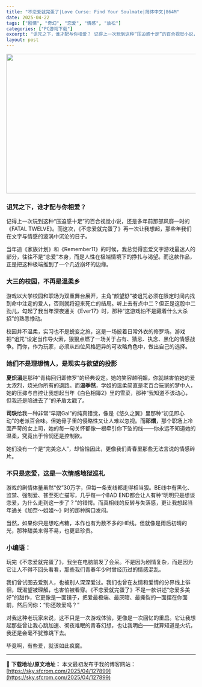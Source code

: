 ```yaml
---
title: "不恋爱就完蛋了|Love Curse: Find Your Soulmate|简体中文|864M"
date: 2025-04-22
tags: ["剧情", "奇幻", "恋爱", "情感", "放松"]
categories: ["PC游戏下载"]
excerpt: "诅咒之下，谁才配与你相爱？ 记得上一次玩到这种“压迫感十足”的百合视觉小说，还是多年前那部风靡一时的《FATAL TWELVE》。而这次，《不恋爱就完蛋了》再一次让我想起，那些年我们在文字与情感的漩涡中沉沦的日子。 当年追《家族计划》和《Remember11》的时候，我总觉得恋爱文字游戏最迷人的部分&hellip;"
layout: post
---
```


<img class="aligncenter size-full wp-image-127900" src="https://sky.sfcrom.com/wp-content/uploads/2025/04/2025042213544820.webp" alt="" width="660" height="370" />
<h3 class="" data-start="88" data-end="118">诅咒之下，谁才配与你相爱？</h3>
<p class="" data-start="120" data-end="213">记得上一次玩到这种“压迫感十足”的百合视觉小说，还是多年前那部风靡一时的《FATAL TWELVE》。而这次，《不恋爱就完蛋了》再一次让我想起，那些年我们在文字与情感的漩涡中沉沦的日子。</p>
<p class="" data-start="215" data-end="312">当年追《家族计划》和《Remember11》的时候，我总觉得恋爱文字游戏最迷人的部分，往往不是“恋爱”本身，而是人性在极端情境下的挣扎与渴望。而这款作品，正是把这种极端推到了一个几近崩坏的边缘。</p>

<h3 class="" data-start="314" data-end="330">大三的校园，不再是温柔乡</h3>
<p class="" data-start="332" data-end="451">游戏以大学校园和职场为双重舞台展开，主角“颜望舒”被诅咒必须在限定时间内找到命中注定的爱人，否则就将迎来死亡的结局。听上去有点中二？但正是这股中二劲儿，勾起了我当年深夜通关《Ever17》时，那种“这游戏怕不是藏着什么大杀招”的熟悉悸动。</p>
<p class="" data-start="453" data-end="559">校园并不温柔，实习也不是蜕变之旅，这是一场披着日常外衣的修罗场。游戏把“诅咒”设定当作导火索，狠狠点燃了一场关于占有、猜忌、执念、黑化的情感战争。而你，作为玩家，必须从四位风格迥异的可攻略角色中，做出自己的选择。</p>

<h3 class="" data-start="561" data-end="583">她们不是理想情人，是现实与欲望的投影</h3>
<p class="" data-start="585" data-end="718"><strong data-start="585" data-end="592">夏炽湄</strong>是那种“青梅回归即修罗”的经典设定。她的笑容越明媚，你就越害怕她的爱太浓烈，烧光你所有的退路。而<strong data-start="640" data-end="647">温季然</strong>，学姐的温柔简直是老百合玩家的梦中人，她的压抑与自控让我想起当年《白色相簿2》里的雪菜，那种“我知道不该动心，但我还是陷进去了”的矛盾太戳了。</p>
<p class="" data-start="720" data-end="852"><strong data-start="720" data-end="726">司玦</strong>给我一种非常“早期Gal”的纯真错觉，像是《悠久之翼》里那种“初见即心动”的老派百合味。但她骨子里的侵略性又让人难以忽视。而<strong data-start="788" data-end="794">祁熠</strong>，那个职场上冷面严苛的女上司，她的每一句关怀都像一根牵引你下坠的线——你永远不知道她的温柔，究竟出于怜悯还是控制欲。</p>
<p class="" data-start="854" data-end="893">她们没有一个是“完美恋人”，却恰恰因此，更像我们青春里那些无法言说的情感碎片。</p>

<h3 class="" data-start="895" data-end="915">不只是恋爱，这是一次情感地狱巡礼</h3>
<p class="" data-start="917" data-end="1050">游戏的剧情体量虽然“仅”30万字，但每一条支线都走得相当狠。BE线中有黑化、监禁、强制爱、甚至死亡描写，几乎每一个BAD END都会让人有种“明明只是想谈恋爱，为什么走到这一步了？”的错愕。而真相线的反转与失落感，更让我想起当年通关《加奈～姐姐～》时的那种胸口发闷。</p>
<p class="" data-start="1052" data-end="1104">当然，如果你只是想吃点糖，本作也有为数不多的HE线。但就像是雨后初晴的光，那种甜美来得不易，也更显珍贵。</p>

<h3 class="" data-start="1106" data-end="1114">小编语：</h3>
<p class="" data-start="1116" data-end="1182">玩完《不恋爱就完蛋了》，我坐在电脑前发了会呆。不是因为剧情复杂，而是因为它让人不得不回头看看，那些我们青春年少时曾经历过的情感混乱。</p>
<p class="" data-start="1184" data-end="1305">我们曾试图去爱别人，也被别人深深爱过。我们也曾在友情和爱情的分界线上徘徊，既渴望被理解，也害怕被看穿。《不恋爱就完蛋了》不是一款讲述“恋爱多美好”的甜作，它更像是一面镜子，把爱最极端、最灰暗、最撕裂的一面摆在你面前，然后问你：“你还敢爱吗？”</p>
<p class="" data-start="1307" data-end="1391">对我这种老玩家来说，这不只是一次游戏体验，更像是一次回忆的重启。它让我想起那些曾让我心跳加速、彻夜难眠的青春幻想，也让我明白——就算知道是火坑，我还是会毫不犹豫跳下去。</p>
<p class="" data-start="1393" data-end="1408">毕竟啊，有些爱，就该如此疯魔。</p>

---
📖 **下载地址/原文地址：** 本文最初发布于我的博客网站：[https://sky.sfcrom.com/2025/04/127899](https://sky.sfcrom.com/2025/04/127899)
